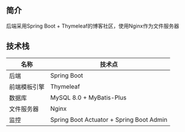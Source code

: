 ## 简介
后端采用Spring Boot + Thymeleaf的博客社区，使用Nginx作为文件服务器

## 技术栈

名称 | 技术点
---|---
后端 | Spring Boot
前端模板引擎 | Thymeleaf
数据库 | MySQL 8.0 + MyBatis-Plus
文件服务器 | Nginx
监控 | Spring Boot Actuator + Spring Boot Admin